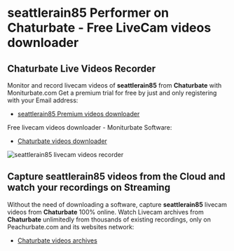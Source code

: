 # seattlerain85 Performer on Chaturbate - Free LiveCam videos downloader

## Chaturbate Live Videos Recorder

Monitor and record livecam videos of **seattlerain85** from **Chaturbate** with Moniturbate.com
Get a premium trial for free by just and only registering with your Email address:
* [seattlerain85 Premium videos downloader](https://moniturbate.com/request-demo-licence-key.html)

Free livecam videos downloader - Moniturbate Software:
* [Chaturbate videos downloader](https://moniturbate.com/moniturbate-download-software.html)

![seattlerain85 livecam videos recorder](https://peachurnet.com/templates/moniturbate-software.png)


## Capture seattlerain85 videos from the Cloud and watch your recordings on Streaming

Without the need of downloading a software, capture **seattlerain85** livecam videos from **Chaturbate** 100% online.
Watch Livecam archives from **Chaturbate** unlimitedly from thousands of existing recordings, only on Peachurbate.com and its websites network:
* [Chaturbate videos archives](https://peachurnet.com/)